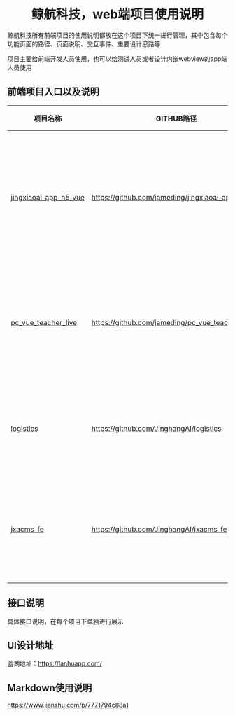 <!-- 项目大标题 -->
<h1 align="center">鲸航科技，web端项目使用说明</h1>
<!-- 项目说明 -->
鲸航科技所有前端项目的使用说明都放在这个项目下统一进行管理，其中包含每个功能页面的路径、页面说明、交互事件、重要设计思路等

项目主要给前端开发人员使用，也可以给测试人员或者设计内嵌webview的app端人员使用

<!--前端项目列表-->
## 前端项目入口以及说明
| 项目名称 | GITHUB路径 | 项目说明 |
|--------|-----------|---------|
|[jingxiaoai_app_h5_vue](./jingxiaoai_app_h5_vue)|https://github.com/jameding/jingxiaoai_app_h5_vue|鲸小爱App内嵌h5以及分享出去的h5以及活动网站|
|[pc_vue_teacher_live](./pc_vue_teacher_live)|https://github.com/jameding/pc_vue_teacher_live|直播后台PC端网站，给老师发起直播用的网站|
|[logistics](./logistics)|https://github.com/JinghangAI/logistics|PC端后台管理项目，听力物流管理平台|
|[jxacms_fe](./jxacms_fe)|https://github.com/JinghangAI/jxacms_fe|PC端后台管理项目，整合之前的老管理项目|


## 接口说明
具体接口说明，在每个项目下单独进行展示


## UI设计地址
蓝湖地址：https://lanhuapp.com/

## Markdown使用说明
https://www.jianshu.com/p/7771794c88a1